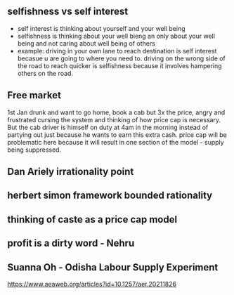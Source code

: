 ## selfishness vs self interest
 - self interest is thinking about yourself and your well being
 - selfishness is thinking about your well bieng an only about your well being and not caring about well being of others
 - example: driving in your own lane to reach destination is self interest becasue u are going to where you need to. driving on the wrong side of the road to reach quicker is selfishness because it involves hampering others on the road.

## Free market
1st Jan drunk and want to go home, book a cab but 3x the price, angry and frustrated cursing the system and thinking of how price cap is necessary. But the cab driver is himself on duty at 4am in the morning instead of partying out just because he wants to earn this extra cash. price cap will be problematic here because it will result in one section of the model - supply being suppressed. 
 
 ## Dan Ariely irrationality point
 
 ## herbert simon framework bounded rationality
 
 ## thinking of caste as a price cap model
 
 ## profit is a dirty word - Nehru
 
 ## Suanna Oh - Odisha Labour Supply Experiment 
 https://www.aeaweb.org/articles?id=10.1257/aer.20211826
 
 